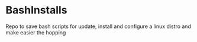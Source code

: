 # BashInstalls
Repo to save bash scripts for update, install and configure a linux distro and make easier the hopping
